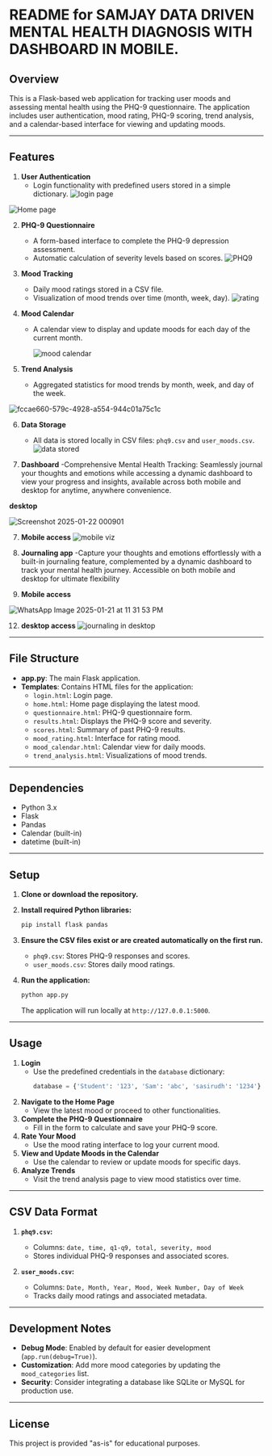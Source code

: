 # README for SAMJAY DATA DRIVEN MENTAL HEALTH DIAGNOSIS WITH DASHBOARD IN MOBILE.

## Overview
This is a Flask-based web application for tracking user moods and assessing mental health using the PHQ-9 questionnaire. The application includes user authentication, mood rating, PHQ-9 scoring, trend analysis, and a calendar-based interface for viewing and updating moods.

---

## Features
1. **User Authentication**  
   - Login functionality with predefined users stored in a simple dictionary.
     ![login page](https://github.com/user-attachments/assets/cc926d92-457f-4c49-92bb-209af9935068)
     

![Home page](https://github.com/user-attachments/assets/0e5e0a8a-7621-4f55-a802-18d57b0c7a4a)

2. **PHQ-9 Questionnaire**  
   - A form-based interface to complete the PHQ-9 depression assessment.
   - Automatic calculation of severity levels based on scores.
     ![PHQ9](https://github.com/user-attachments/assets/33e0aed2-1e05-4b7f-b7f1-3f396a451489)


3. **Mood Tracking**  
   - Daily mood ratings stored in a CSV file.
   - Visualization of mood trends over time (month, week, day).
     ![rating](https://github.com/user-attachments/assets/04bd341b-9785-47bd-aa2a-f43297904f73)


4. **Mood Calendar**  
   - A calendar view to display and update moods for each day of the current month.
     
     ![mood calendar](https://github.com/user-attachments/assets/fb0b0c22-6609-4732-af15-834123fc6b62)


5. **Trend Analysis**  
   - Aggregated statistics for mood trends by month, week, and day of the week.
  

![fccae660-579c-4928-a554-944c01a75c1c](https://github.com/user-attachments/assets/a7ef58b6-8f41-4afe-bd11-c9f2bd09e9ac)

6. **Data Storage**  
   - All data is stored locally in CSV files: `phq9.csv` and `user_moods.csv`.
     ![data stored](https://github.com/user-attachments/assets/75a7be45-bfe6-4329-9ab6-03027bc940a7)

7. **Dashboard**
   -Comprehensive Mental Health Tracking: Seamlessly journal your thoughts and emotions while accessing a dynamic dashboard to view your progress and insights, available across both mobile and desktop for anytime, anywhere convenience.
   
**desktop**

![Screenshot 2025-01-22 000901](https://github.com/user-attachments/assets/4ee684c5-b23f-4a3c-b655-ff66e95a16bd)

   
7. **Mobile access**
   ![mobile viz](https://github.com/user-attachments/assets/ee4ec0c0-55a1-4b63-956f-3aa4c1e04f82)
   
9. **Journaling app**
   -Capture your thoughts and emotions effortlessly with a built-in journaling feature, complemented by a dynamic dashboard to track your mental health journey. Accessible on both mobile and desktop for ultimate flexibility
   
11. **Mobile access**
   
![WhatsApp Image 2025-01-21 at 11 31 53 PM](https://github.com/user-attachments/assets/1abb5d1a-b7ab-46f1-b9b5-94c8f1e1a0c7)

12. **desktop access**
![journaling in desktop](https://github.com/user-attachments/assets/0065fb69-dbce-4f8e-ae00-b476a1e3b926)




---

## File Structure
- **app.py**: The main Flask application.
- **Templates**: Contains HTML files for the application:
  - `login.html`: Login page.
  - `home.html`: Home page displaying the latest mood.
  - `questionnaire.html`: PHQ-9 questionnaire form.
  - `results.html`: Displays the PHQ-9 score and severity.
  - `scores.html`: Summary of past PHQ-9 results.
  - `mood_rating.html`: Interface for rating mood.
  - `mood_calendar.html`: Calendar view for daily moods.
  - `trend_analysis.html`: Visualizations of mood trends.

---

## Dependencies
- Python 3.x
- Flask
- Pandas
- Calendar (built-in)
- datetime (built-in)

---

## Setup
1. **Clone or download the repository.**
2. **Install required Python libraries:**
   ```bash
   pip install flask pandas
   ```
3. **Ensure the CSV files exist or are created automatically on the first run.**
   - `phq9.csv`: Stores PHQ-9 responses and scores.
   - `user_moods.csv`: Stores daily mood ratings.

4. **Run the application:**
   ```bash
   python app.py
   ```
   The application will run locally at `http://127.0.0.1:5000`.

---

## Usage
1. **Login**
   - Use the predefined credentials in the `database` dictionary:
     ```python
     database = {'Student': '123', 'Sam': 'abc', 'sasirudh': '1234'}
     ```
2. **Navigate to the Home Page**
   - View the latest mood or proceed to other functionalities.
3. **Complete the PHQ-9 Questionnaire**
   - Fill in the form to calculate and save your PHQ-9 score.
4. **Rate Your Mood**
   - Use the mood rating interface to log your current mood.
5. **View and Update Moods in the Calendar**
   - Use the calendar to review or update moods for specific days.
6. **Analyze Trends**
   - Visit the trend analysis page to view mood statistics over time.

---

## CSV Data Format
1. **`phq9.csv`:**
   - Columns: `date, time, q1-q9, total, severity, mood`
   - Stores individual PHQ-9 responses and associated scores.

2. **`user_moods.csv`:**
   - Columns: `Date, Month, Year, Mood, Week Number, Day of Week`
   - Tracks daily mood ratings and associated metadata.

---

## Development Notes
- **Debug Mode**: Enabled by default for easier development (`app.run(debug=True)`).
- **Customization**: Add more mood categories by updating the `mood_categories` list.
- **Security**: Consider integrating a database like SQLite or MySQL for production use.

---

## License
This project is provided "as-is" for educational purposes.


